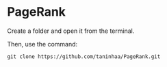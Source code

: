 # PageRank

Create a folder and open it from the terminal. 

Then, use the command:

`git clone https://github.com/taninhaa/PageRank.git`

